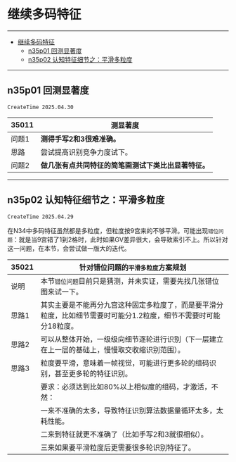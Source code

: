 # 继续多码特征

***

<!-- TOC -->

- [继续多码特征](#继续多码特征)
  - [n35p01 回测显著度](#n35p01-回测显著度)
  - [n35p02 认知特征细节之：平滑多粒度](#n35p02-认知特征细节之平滑多粒度)

<!-- /TOC -->

***

## n35p01 回测显著度
`CreateTime 2025.04.30`

| 35011 | 测显著度 |
| --- | --- |
| 问题1 | **测得手写2和3很难准确。** |
| 思路 | 尝试提高识别竞争力度试下。 |
| 问题2 | **做几张有点共同特征的简笔画测试下类比出显著特征。** |

***

## n35p02 认知特征细节之：平滑多粒度
`CreateTime 2025.04.29`

在N34中多码特征虽然都是多粒度，但粒度按9宫来的不够平滑。可能出现`错位问题`：就是当9宫错了1到2格时，此时如果GV差异很大，会导致索引不上。所以针对这一问题，在本节，会尝试做一版大的迭代。

| 35021 | 针对错位问题的`平滑多粒度`方案规划 |
| --- | --- |
| 说明 | 本节`错位问题`目前只是猜测，并未实证，需要先找几张错位图来试一下。 |
| 思路1 | 其实主要是不能再分九宫这种固定多粒度了，而是要平滑分粒度，比如细节需要时可能分1.2粒度，细节不需要时可能分18粒度。 |
| 思路2 | 可以从整体开始，一级级向细节逐轮进行识别（下一层建立在上一层的基础上，慢慢取交收缩识别范围）。 |
| 思路3 | 粒度要平滑，意味着一帧视觉，可能进行更多轮的组码识别，甚至更多轮的特征识别。 |
|  | 要求：必须达到比如80%以上相似度的组码，才激活，不然： |
|  | 一来不准确的太多，导致特征识别算法数据量循环太多，太耗性能。 |
|  | 二来到特征就更不准确了（比如手写2和3就很相似）。 |
|  | 三来如果要平滑粒度后更需要很多轮识别特征了。 |
